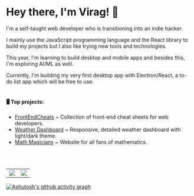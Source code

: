 
# Hey there, I'm Virag! 🌃

I'm a self-taught web developer who is transitioning into an indie hacker.

I mainly use the JavaScript programming language and the React library to build my projects but I also like trying new tools and technologies.

This year, I'm learning to build desktop and mobile apps and besides this, I'm exploring AI/ML as well.

Currently, I'm building my very first desktop app with Electron/React, a to-do list app which will be free to use.
<br>
<br>
<h4> 🖥 Top projects: </h4>

 - [FrontEndCheats](https://frontendcheats.com/) ~ Collection of front-end cheat sheets for web developers.
 - [Weather Dashboard](https://virag-ky-weather-dashboard.netlify.app/) ~ Responsive, detailed weather dashboard with light/dark theme.
 - [Math Magicians](https://virag-ky-math-magicians.netlify.app/) ~ Website for all fans of mathematics.
<br>
<br>
<div><table><tr><td width="50%"><img src="https://github-readme-stats.vercel.app/api?username=virag-ky&show_icons=true&bg_color=1e293b&icon_color=6bccf2&title_color=6bccf2&text_color=d6d8d9"></td><td width="50%"><img src="https://github-readme-streak-stats-eight.vercel.app/?user=virag-ky&hide_border=false&ring=4b7db5&sideNums=cdd6f4&stroke=6bccf2&background=1e293b&sideLabels=6bccf2&dates=d6d8d9&fire=d6d8d9&currStreakLabel=6bccf2&currStreakNum=d6d8d9&date_format=M%20j%5B%2C%20Y%5D"></td></tr></table></div>


[![Ashutosh's github activity graph](https://github-readme-activity-graph.vercel.app/graph?username=virag-ky&bg_color=1e293b&color=d6d8d9&line=4b7db5&point=fff&area=true&hide_border=false)](https://github.com/ashutosh00710/github-readme-activity-graph)
